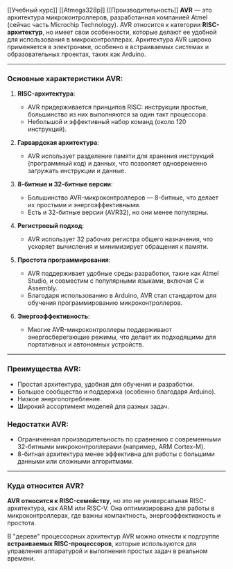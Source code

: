 [[Учебный курс]]
[[Atmega328p]]
[[Производительность]]
**AVR** — это архитектура микроконтроллеров, разработанная компанией Atmel (сейчас часть Microchip Technology). AVR относится к категории **RISC-архитектур**, но имеет свои особенности, которые делают ее удобной для использования в микроконтроллерах. Архитектура AVR широко применяется в электронике, особенно в встраиваемых системах и образовательных проектах, таких как Arduino.

---

### Основные характеристики AVR:

1. **RISC-архитектура**:
    
    - AVR придерживается принципов RISC: инструкции простые, большинство из них выполняются за один такт процессора.
    - Небольшой и эффективный набор команд (около 120 инструкций).
2. **Гарвардская архитектура**:
    
    - AVR использует разделение памяти для хранения инструкций (программный код) и данных, что позволяет одновременно загружать инструкции и данные.
3. **8-битные и 32-битные версии**:
    
    - Большинство AVR-микроконтроллеров — 8-битные, что делает их простыми и энергоэффективными.
    - Есть и 32-битные версии (AVR32), но они менее популярны.
4. **Регистровый подход**:
    
    - AVR использует 32 рабочих регистра общего назначения, что ускоряет вычисления и минимизирует обращения к памяти.
5. **Простота программирования**:
    
    - AVR поддерживает удобные среды разработки, такие как Atmel Studio, и совместим с популярными языками, включая C и Assembly.
    - Благодаря использованию в Arduino, AVR стал стандартом для обучения программированию микроконтроллеров.
6. **Энергоэффективность**:
    
    - Многие AVR-микроконтроллеры поддерживают энергосберегающие режимы, что делает их подходящими для портативных и автономных устройств.

---

### Преимущества AVR:

- Простая архитектура, удобная для обучения и разработки.
- Большое сообщество и поддержка (особенно благодаря Arduino).
- Низкое энергопотребление.
- Широкий ассортимент моделей для разных задач.

### Недостатки AVR:

- Ограниченная производительность по сравнению с современными 32-битными микроконтроллерами (например, ARM Cortex-M).
- 8-битная архитектура менее эффективна для работы с большими данными или сложными алгоритмами.

---

### Куда относится AVR?

**AVR относится к RISC-семейству**, но это не универсальная RISC-архитектура, как ARM или RISC-V. Она оптимизирована для работы в микроконтроллерах, где важны компактность, энергоэффективность и простота.

В "дереве" процессорных архитектур AVR можно отнести к подгруппе **встраиваемых RISC-процессоров**, которые используются для управления аппаратурой и выполнения простых задач в реальном времени.